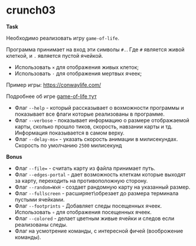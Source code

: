 # crunch03

**Task**

Необходимо реализовать игру `game-of-life`.

Программа принимает на вход эти символы `#.`. Где `#` является живой клеткой, и `.` является пустой ячейкой.

- Использовать `×` для отображения живых клеток;
- Использовать `·` для отображения мертвых ячеек;

Пример игры: https://conwaylife.com/

Подробнее об игре [game-of-life тут](https://en.wikipedia.org/wiki/Conway%27s_Game_of_Life)

- Флаг `--help` - который рассказывает о вохможности программы и показывает все флаги которые реализованы в программе.
- Флаг `--verbose` - показывает информацию о размере отображаемой карты, сколько прошло тиков, скорость, навзании карты и тд. Информация показывается в самом верху.
- Флаг `--delay-ms=` - указать скорость анимации в милисекундах. Скорость по умолчанию `2500` милисекунд

**Bonus**

- Флаг `--file=` - считать карту из файла принимает путь.
- Флаг `--edges-portal` - дает возможность клеткам которые выходят за карту, переходить на противоположную сторону.
- Флаг `--random=WxH` - создает рандомную карту на указанный размер.
- Флаг `--fullscreen` - расширяет\обрезает до размера терминала пустыми ячейками.
- Флаг `--footprints` - Добавляет следы посещенных ячеек. Использовать `∘` для отображения посещенных ячеек.
- Флаг `--colored` - делает цветным живые ячейки и следов если реализованы следы.
- Флаг на усмотрение команды, с интересной фичей (вооброжение команды).
